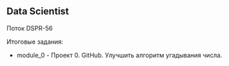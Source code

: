 ## Data Scientist
Поток DSPR-56

Итоговые задания:
* module_0 - Проект 0. GitHub. Улучшить алгоритм угадывания числа.
